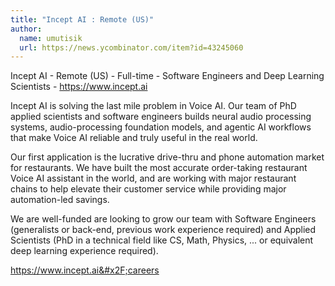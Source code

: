 ```yaml
---
title: "Incept AI : Remote (US)"
author:
  name: umutisik
  url: https://news.ycombinator.com/item?id=43245060
---
```

Incept AI - Remote (US) - Full-time - Software Engineers and Deep Learning Scientists - <a href="https:&#x2F;&#x2F;www.incept.ai" rel="nofollow">https:&#x2F;&#x2F;www.incept.ai</a>

Incept AI is solving the last mile problem in Voice AI. Our team of PhD applied scientists and software engineers builds neural audio processing systems, audio-processing foundation models, and agentic AI workflows that make Voice AI reliable and truly useful in the real world.

Our first application is the lucrative drive-thru and phone automation market for restaurants. We have built the most accurate order-taking restaurant Voice AI assistant in the world, and are working with major restaurant chains to help elevate their customer service while providing major automation-led savings.

We are well-funded are looking to grow our team with Software Engineers (generalists or back-end, previous work experience required) and Applied Scientists (PhD in a technical field like CS, Math, Physics, ... or equivalent deep learning experience required).

<a href="https:&#x2F;&#x2F;www.incept.ai&#x2F;careers" rel="nofollow">https:&#x2F;&#x2F;www.incept.ai&#x2F;careers</a>
<JobApplication />

